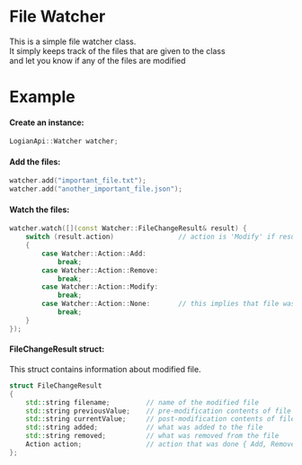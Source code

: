 # File Watcher
This is a simple file watcher class.<br>
It simply keeps track of the files that are given to the class<br>
and let you know if any of the files are modified<br>

# Example
<h4>Create an instance:</h4>

```cpp
LogianApi::Watcher watcher;
```

<h4>Add the files:</h4>

```cpp
watcher.add("important_file.txt");
watcher.add("another_important_file.json");
```

<h4>Watch the files:</h4>

```cpp
watcher.watch([](const Watcher::FileChangeResult& result) {
    switch (result.action)                // action is 'Modify' if result.added and result.removed are both filled
    {
        case Watcher::Action::Add:
            break;
        case Watcher::Action::Remove:
            break;
        case Watcher::Action::Modify:
            break;
        case Watcher::Action::None:       // this implies that file was modified but it's contents remain the same
            break;
    }
});
```

<h4>FileChangeResult struct:</h4>
This struct contains information about modified file.<br>

```cpp
struct FileChangeResult 
{
    std::string filename;         // name of the modified file
    std::string previousValue;    // pre-modification contents of file
    std::string currentValue;     // post-modification contents of file
    std::string added;            // what was added to the file
    std::string removed;          // what was removed from the file
    Action action;                // action that was done { Add, Remove, Modify, None }
};
```

